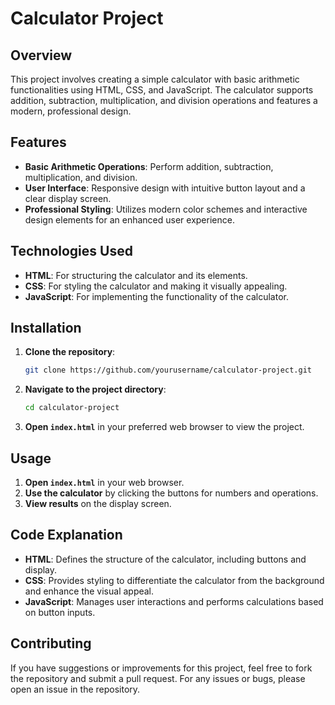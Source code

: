 # Calculator Project

## Overview

This project involves creating a simple calculator with basic arithmetic functionalities using HTML, CSS, and JavaScript. The calculator supports addition, subtraction, multiplication, and division operations and features a modern, professional design.

## Features

- **Basic Arithmetic Operations**: Perform addition, subtraction, multiplication, and division.
- **User Interface**: Responsive design with intuitive button layout and a clear display screen.
- **Professional Styling**: Utilizes modern color schemes and interactive design elements for an enhanced user experience.

## Technologies Used

- **HTML**: For structuring the calculator and its elements.
- **CSS**: For styling the calculator and making it visually appealing.
- **JavaScript**: For implementing the functionality of the calculator.

## Installation

1. **Clone the repository**:
   ```bash
   git clone https://github.com/yourusername/calculator-project.git
   ```

2. **Navigate to the project directory**:
   ```bash
   cd calculator-project
   ```

3. **Open `index.html`** in your preferred web browser to view the project.

## Usage

1. **Open `index.html`** in your web browser.
2. **Use the calculator** by clicking the buttons for numbers and operations.
3. **View results** on the display screen.

## Code Explanation

- **HTML**: Defines the structure of the calculator, including buttons and display.
- **CSS**: Provides styling to differentiate the calculator from the background and enhance the visual appeal.
- **JavaScript**: Manages user interactions and performs calculations based on button inputs.

## Contributing

If you have suggestions or improvements for this project, feel free to fork the repository and submit a pull request. For any issues or bugs, please open an issue in the repository.
